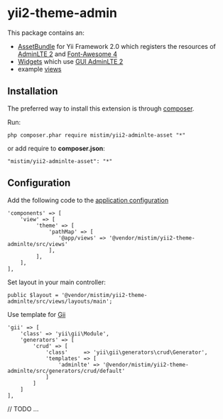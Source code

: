 yii2-theme-admin
================

This package contains an:

- [AssetBundle](http://www.yiiframework.com/doc-2.0/guide-structure-assets.html) for Yii Framework 2.0
which registers the resources of [AdminLTE 2](https://github.com/almasaeed2010/AdminLTE/) 
and [Font-Awesome 4](https://github.com/FortAwesome/Font-Awesome)
- [Widgets](http://www.yiiframework.com/doc-2.0/guide-structure-widgets.html) 
which use [GUI AdminLTE 2](https://almsaeedstudio.com/preview)
- example [views](http://www.yiiframework.com/doc-2.0/guide-structure-views.html)

Installation
------------

The preferred way to install this extension is through [composer](http://getcomposer.org/download/).

Run:

    php composer.phar require mistim/yii2-adminlte-asset "*"
    
or add require to **composer.json**:

    "mistim/yii2-adminlte-asset": "*"
    
Configuration
-------------

Add the following code to the [application configuration](www.yiiframework.com/doc-2.0/guide-structure-applications.html#application-configurations)

    'components' => [
        'view' => [
             'theme' => [
                 'pathMap' => [
                    '@app/views' => '@vendor/mistim/yii2-theme-adminlte/src/views'
                 ],
             ],
        ],
    ],
    
Set layout in your main controller:

    public $layout = '@vendor/mistim/yii2-theme-adminlte/src/views/layouts/main';
    
Use template for [Gii](http://www.yiiframework.com/doc-2.0/guide-start-gii.html)

    'gii' => [
        'class' => 'yii\gii\Module',
        'generators' => [
            'crud' => [
                'class'     => 'yii\gii\generators\crud\Generator',
                'templates' => [
                    'adminlte' => '@vendor/mistim/yii2-theme-adminlte/src/generators/crud/default'
                ]
            ]
        ]
    ],

// TODO
...